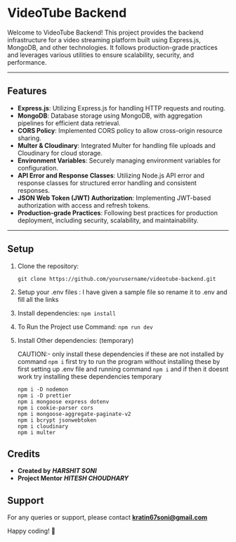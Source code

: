 # VideoTube Backend

Welcome to VideoTube Backend! This project provides the backend infrastructure for a video streaming platform built using Express.js, MongoDB, and other technologies. It follows production-grade practices and leverages various utilities to ensure scalability, security, and performance.

---

## Features

- **Express.js**: Utilizing Express.js for handling HTTP requests and routing.
- **MongoDB**: Database storage using MongoDB, with aggregation pipelines for efficient data retrieval.
- **CORS Policy**: Implemented CORS policy to allow cross-origin resource sharing.
- **Multer & Cloudinary**: Integrated Multer for handling file uploads and Cloudinary for cloud storage.
- **Environment Variables**: Securely managing environment variables for configuration.
- **API Error and Response Classes**: Utilizing Node.js API error and response classes for structured error handling and consistent responses.
- **JSON Web Token (JWT) Authorization**: Implementing JWT-based authorization with access and refresh tokens.
- **Production-grade Practices**: Following best practices for production deployment, including security, scalability, and maintainability.

---

## Setup

1. Clone the repository:

   ```
   git clone https://github.com/yourusername/videotube-backend.git
   ```

2. Setup your .env files : I have given a sample file so rename it to .env and fill all the links

3. Install dependencies:
   `npm install`

4. To Run the Project use Command:
   `npm run dev`

5. Install Other dependencies: (temporary)

   CAUTION:- only install these dependencies if these are not installed by command `npm i` first try to run the program without installing these by first setting up .env file and running command `npm i` and if then it doesnt work try installing these dependencies temporary

   ```
   npm i -D nodemon
   npm i -D prettier
   npm i mongoose express dotenv
   npm i cookie-parser cors
   npm i mongoose-aggregate-paginate-v2
   npm i bcrypt jsonwebtoken
   npm i cloudinary
   npm i multer
   ```

## Credits

- **Created by** **_HARSHIT SONI_**
- **Project Mentor** **_HITESH CHOUDHARY_**

## Support

For any queries or support, please contact **kratin67soni@gmail.com**

Happy coding! 🚀

